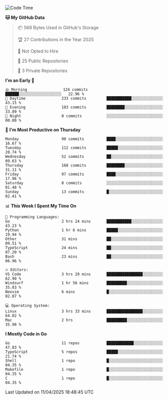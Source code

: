 <!--START_SECTION:waka-->
![Code Time](http://img.shields.io/badge/Code%20Time-1%2C177%20hrs%2024%20mins-blue)

**🐱 My GitHub Data** 

> 📦 568 Bytes Used in GitHub's Storage 
 > 
> 🏆 27 Contributions in the Year 2025
 > 
> 🚫 Not Opted to Hire
 > 
> 📜 25 Public Repositories 
 > 
> 🔑 3 Private Repositories 
 > 
**I'm an Early 🐤** 

```text
🌞 Morning                124 commits         ██████░░░░░░░░░░░░░░░░░░░   22.96 % 
🌆 Daytime                233 commits         ███████████░░░░░░░░░░░░░░   43.15 % 
🌃 Evening                183 commits         ████████░░░░░░░░░░░░░░░░░   33.89 % 
🌙 Night                  0 commits           ░░░░░░░░░░░░░░░░░░░░░░░░░   00.00 % 
```
📅 **I'm Most Productive on Thursday** 

```text
Monday                   90 commits          ████░░░░░░░░░░░░░░░░░░░░░   16.67 % 
Tuesday                  112 commits         █████░░░░░░░░░░░░░░░░░░░░   20.74 % 
Wednesday                52 commits          ██░░░░░░░░░░░░░░░░░░░░░░░   09.63 % 
Thursday                 168 commits         ████████░░░░░░░░░░░░░░░░░   31.11 % 
Friday                   97 commits          ████░░░░░░░░░░░░░░░░░░░░░   17.96 % 
Saturday                 8 commits           ░░░░░░░░░░░░░░░░░░░░░░░░░   01.48 % 
Sunday                   13 commits          █░░░░░░░░░░░░░░░░░░░░░░░░   02.41 % 
```


📊 **This Week I Spent My Time On** 

```text
💬 Programming Languages: 
Go                       2 hrs 24 mins       ███████████░░░░░░░░░░░░░░   43.23 % 
Python                   1 hr 6 mins         █████░░░░░░░░░░░░░░░░░░░░   19.94 % 
Other                    31 mins             ██░░░░░░░░░░░░░░░░░░░░░░░   09.51 % 
TypeScript               24 mins             ██░░░░░░░░░░░░░░░░░░░░░░░   07.20 % 
Bash                     23 mins             ██░░░░░░░░░░░░░░░░░░░░░░░   06.96 % 

🔥 Editors: 
VS Code                  3 hrs 29 mins       ████████████████░░░░░░░░░   62.90 % 
Windsurf                 1 hr 56 mins        █████████░░░░░░░░░░░░░░░░   35.03 % 
Neovim                   6 mins              █░░░░░░░░░░░░░░░░░░░░░░░░   02.07 % 

💻 Operating System: 
Linux                    3 hrs 33 mins       ████████████████░░░░░░░░░   64.02 % 
Mac                      2 hrs               █████████░░░░░░░░░░░░░░░░   35.98 % 
```

**I Mostly Code in Go** 

```text
Go                       11 repos            ████████████░░░░░░░░░░░░░   47.83 % 
TypeScript               5 repos             █████░░░░░░░░░░░░░░░░░░░░   21.74 % 
Shell                    1 repo              █░░░░░░░░░░░░░░░░░░░░░░░░   04.35 % 
Makefile                 1 repo              █░░░░░░░░░░░░░░░░░░░░░░░░   04.35 % 
C                        1 repo              █░░░░░░░░░░░░░░░░░░░░░░░░   04.35 % 
```




 Last Updated on 11/04/2025 18:48:45 UTC
<!--END_SECTION:waka-->
